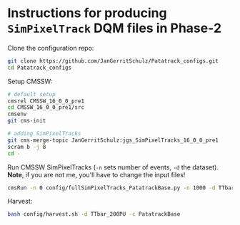 # Instructions for producing `SimPixelTrack` DQM files in Phase-2

Clone the configuration repo:
```bash
git clone https://github.com/JanGerritSchulz/Patatrack_configs.git
cd Patatrack_configs
```

Setup CMSSW:
```bash
# default setup
cmsrel CMSSW_16_0_0_pre1
cd CMSSW_16_0_0_pre1/src
cmsenv
git cms-init

# adding SimPixelTracks
git cms-merge-topic JanGerritSchulz:jgs_SimPixelTracks_16_0_0_pre1
scram b -j 8
cd -
```

Run CMSSW SimPixelTracks (`-n` sets number of events, `-d` the dataset). **Note**, if you are not me, you'll have to change the input files!
```bash
cmsRun -n 0 config/fullSimPixelTracks_PatatrackBase.py -n 1000 -d TTbar_200PU
```

Harvest:
```bash
bash config/harvest.sh -d TTbar_200PU -c PatatrackBase
```